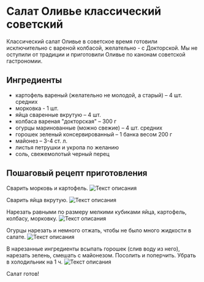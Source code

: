 # Салат Оливье классический советский

Классический салат Оливье в советское время готовили исключительно с вареной колбасой, желательно - с  Докторской. Мы не оступили от традиции и приготовили Оливье по канонам  советской гастрономии.

## Ингредиенты

- картофель вареный (желательно не молодой, а старый) – 4 шт. средних
- морковка - 1 шт.
- яйца сваренные вкрутую – 4 шт.
- колбаса вареная "докторская" – 300 г
- огурцы маринованные (можно свежие) – 4 шт. средних
- горошек зеленый консервированный – 1 банка весом 200 г
- майонез – 3-4 ст. л.
- листья петрушки и укропа по желанию
- соль, свежемолотый черный перец
  

## Пошаговый рецепт приготовления

Сварить морковь и картофель.  ![Текст описания](https://www.gastronom.ru/binfiles/images/20180119/b5997a05.jpg)

Сварить яйца вкрутую.  ![Текст описания](https://www.gastronom.ru/binfiles/images/20180119/b89ab25e.jpg)

Нарезать равными по размеру мелкими кубиками яйца, картофель, колбасу, морковку.  ![Текст описания](https://www.gastronom.ru/binfiles/images/20180119/b6eb13de.jpg)

Огурцы нарезать и немного отжать, чтобы не было много жидкости в салате.  ![Текст описания](https://www.gastronom.ru/binfiles/images/20180119/b88101c7.jpg)

В нарезанные ингредиенты всыпать горошек (слив воду из него), нарезать зелень, смешать с майонезом. Посолить и поперчить. Убрать в холодильник на 1 ч.  ![Текст описания](https://www.gastronom.ru/binfiles/images/20180119/b7378693.jpg)

Салат готов!